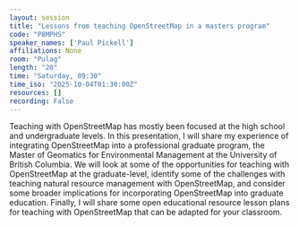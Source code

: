 ```yaml
---
layout: session
title: "Lessons from teaching OpenStreetMap in a masters program"
code: "P8MPHS"
speaker_names: ['Paul Pickell']
affiliations: None
room: "Pulag"
length: "20"
time: "Saturday, 09:30"
time_iso: "2025-10-04T01:30:00Z"
resources: []
recording: False
---
```


Teaching with OpenStreetMap has mostly been focused at the high school and undergraduate levels. In this presentation, I will share my experience of integrating OpenStreetMap into a professional graduate program, the Master of Geomatics for Environmental Management at the University of British Columbia. We will look at some of the opportunities for teaching with OpenStreetMap at the graduate-level, identify some of the challenges with teaching natural resource management with OpenStreetMap, and consider some broader implications for incorporating OpenStreetMap into graduate education. Finally, I will share some open educational resource lesson plans for teaching with OpenStreetMap that can be adapted for your classroom.

